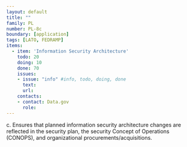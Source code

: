 ```yaml
---
layout: default
title: ""
family: PL
number: PL-8c
boundary: [application]
tags: [LATO, FEDRAMP]
items:
  - item: 'Information Security Architecture'
    todo: 20
    doing: 10
    done: 70   
    issues:
    - issue: "info" #info, todo, doing, done
      text:
      url:
    contacts:
    - contact: Data.gov
      role:
---
```

c. Ensures that planned information security architecture changes are reflected in the security plan, the security Concept of Operations (CONOPS), and organizational procurements/acquisitions.
